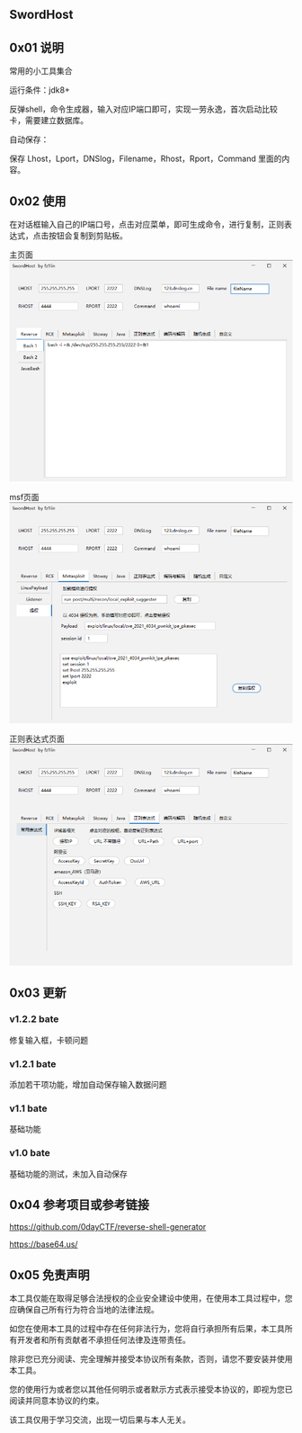 ## SwordHost



## 0x01 说明
常用的小工具集合

运行条件：jdk8+

反弹shell，命令生成器，输入对应IP端口即可，实现一劳永逸，首次启动比较卡，需要建立数据库。

自动保存：

保存 Lhost，Lport，DNSlog，Filename，Rhost，Rport，Command 里面的内容。

## 0x02 使用
在对话框输入自己的IP端口号，点击对应菜单，即可生成命令，进行复制，正则表达式，点击按钮会复制到剪贴板。

主页面
![img.png](images/img.png)

msf页面
![img_1.png](images/img_1.png)

正则表达式页面
![img_2.png](images/img_2.png)

## 0x03 更新

### v1.2.2 bate
修复输入框，卡顿问题

### v1.2.1 bate
添加若干项功能，增加自动保存输入数据问题

### v1.1 bate
基础功能

### v1.0 bate 
基础功能的测试，未加入自动保存



## 0x04 参考项目或参考链接

https://github.com/0dayCTF/reverse-shell-generator

https://base64.us/

## 0x05 免责声明
本工具仅能在取得足够合法授权的企业安全建设中使用，在使用本工具过程中，您应确保自己所有行为符合当地的法律法规。

如您在使用本工具的过程中存在任何非法行为，您将自行承担所有后果，本工具所有开发者和所有贡献者不承担任何法律及连带责任。

除非您已充分阅读、完全理解并接受本协议所有条款，否则，请您不要安装并使用本工具。

您的使用行为或者您以其他任何明示或者默示方式表示接受本协议的，即视为您已阅读并同意本协议的约束。

该工具仅用于学习交流，出现一切后果与本人无关。